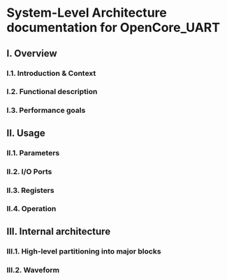 # System-Level Architecture documentation for OpenCore_UART
## I. Overview
### I.1. Introduction & Context

### I.2. Functional description

### I.3. Performance goals

## II. Usage

### II.1. Parameters

### II.2. I/O Ports

### II.3. Registers

### II.4. Operation

## III. Internal architecture

### III.1. High-level partitioning into major blocks

### III.2. Waveform
